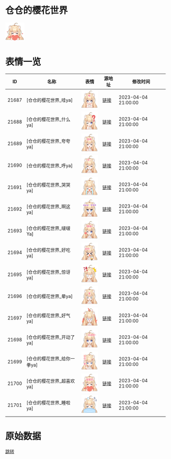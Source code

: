 # 仓仓的樱花世界

<img src="./cover.png" height="60" alt="cover" />

# 表情一览

|ID|名称|表情|源地址|修改时间|
|----|----|----|----|----|
|21687|[仓仓的樱花世界_哇ya]|<img src="./pic/021687_%5B仓仓的樱花世界_哇ya%5D.png" height="60" alt="哇ya"/>|[链接](https://i0.hdslb.com/bfs/garb/a24f32f0a8ac1da349dfc50a35a9663772cc9943.png)|2023-04-04 21:00:00|
|21688|[仓仓的樱花世界_什么ya]|<img src="./pic/021688_%5B仓仓的樱花世界_什么ya%5D.png" height="60" alt="什么ya"/>|[链接](https://i0.hdslb.com/bfs/garb/45dd094f718d50cf1e9467fff3e06d73787da880.png)|2023-04-04 21:00:00|
|21689|[仓仓的樱花世界_夸夸ya]|<img src="./pic/021689_%5B仓仓的樱花世界_夸夸ya%5D.png" height="60" alt="夸夸ya"/>|[链接](https://i0.hdslb.com/bfs/garb/08b20e750b242778dd638277f165a438dcb6273a.png)|2023-04-04 21:00:00|
|21690|[仓仓的樱花世界_呼ya]|<img src="./pic/021690_%5B仓仓的樱花世界_呼ya%5D.png" height="60" alt="呼ya"/>|[链接](https://i0.hdslb.com/bfs/garb/43de78c83df3c975673a90460fb1019354048e5f.png)|2023-04-04 21:00:00|
|21691|[仓仓的樱花世界_哭哭ya]|<img src="./pic/021691_%5B仓仓的樱花世界_哭哭ya%5D.png" height="60" alt="哭哭ya"/>|[链接](https://i0.hdslb.com/bfs/garb/29fa5211da69ef9d28d96f3410b663de145ebf83.png)|2023-04-04 21:00:00|
|21692|[仓仓的樱花世界_啊这ya]|<img src="./pic/021692_%5B仓仓的樱花世界_啊这ya%5D.png" height="60" alt="啊这ya"/>|[链接](https://i0.hdslb.com/bfs/garb/d3342e4413c31a883e7d8b8015b95c83a273d522.png)|2023-04-04 21:00:00|
|21693|[仓仓的樱花世界_啵啵Ya]|<img src="./pic/021693_%5B仓仓的樱花世界_啵啵Ya%5D.png" height="60" alt="啵啵Ya"/>|[链接](https://i0.hdslb.com/bfs/garb/e870a6cda8917895e6aaf844ed23a8bdca030da3.png)|2023-04-04 21:00:00|
|21694|[仓仓的樱花世界_好吃ya]|<img src="./pic/021694_%5B仓仓的樱花世界_好吃ya%5D.png" height="60" alt="好吃ya"/>|[链接](https://i0.hdslb.com/bfs/garb/682ddd48c9cd7b97e5f9689e1e0361cca1551d7f.png)|2023-04-04 21:00:00|
|21695|[仓仓的樱花世界_惊讶ya]|<img src="./pic/021695_%5B仓仓的樱花世界_惊讶ya%5D.png" height="60" alt="惊讶ya"/>|[链接](https://i0.hdslb.com/bfs/garb/ec615a306712e5f7fed62ffa64590494fe3f49ea.png)|2023-04-04 21:00:00|
|21696|[仓仓的樱花世界_晕ya]|<img src="./pic/021696_%5B仓仓的樱花世界_晕ya%5D.png" height="60" alt="晕ya"/>|[链接](https://i0.hdslb.com/bfs/garb/e2f6798a41e06a1d139a123f9e2d1f9bab0c4fdb.png)|2023-04-04 21:00:00|
|21697|[仓仓的樱花世界_好气ya]|<img src="./pic/021697_%5B仓仓的樱花世界_好气ya%5D.png" height="60" alt="好气ya"/>|[链接](https://i0.hdslb.com/bfs/garb/9a96096a14f7001a53e619de83a535296cb36c7e.png)|2023-04-04 21:00:00|
|21698|[仓仓的樱花世界_开动了ya]|<img src="./pic/021698_%5B仓仓的樱花世界_开动了ya%5D.png" height="60" alt="开动了ya"/>|[链接](https://i0.hdslb.com/bfs/garb/bb0bfd9548aaccf83df31d9e9968c8ce86a3cb06.png)|2023-04-04 21:00:00|
|21699|[仓仓的樱花世界_给你一拳ya]|<img src="./pic/021699_%5B仓仓的樱花世界_给你一拳ya%5D.png" height="60" alt="给你一拳ya"/>|[链接](https://i0.hdslb.com/bfs/garb/6c8b14fbe76a93c343afc5327d4f1569722ddff8.png)|2023-04-04 21:00:00|
|21700|[仓仓的樱花世界_超喜欢ya]|<img src="./pic/021700_%5B仓仓的樱花世界_超喜欢ya%5D.png" height="60" alt="超喜欢ya"/>|[链接](https://i0.hdslb.com/bfs/garb/badd0cbb45baa434dac96451492bedd5f55d3548.png)|2023-04-04 21:00:00|
|21701|[仓仓的樱花世界_睡啦ya]|<img src="./pic/021701_%5B仓仓的樱花世界_睡啦ya%5D.png" height="60" alt="睡啦ya"/>|[链接](https://i0.hdslb.com/bfs/garb/c252fb4e415cd98057c1dd64ce749e9ef72b2141.png)|2023-04-04 21:00:00|

# 原始数据

[跳转](./raw.json)


